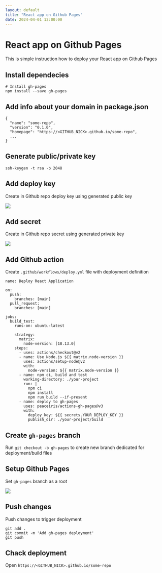 ```yaml
---
layout: default
title: "React app on Github Pages"
date: 2024-04-01 12:00:00
---
```


# React app on Github Pages

This is simple instruction how to deploy your React app on Github Pages

## Install dependecies

```
# Install gh-pages
npm install --save gh-pages
```

## Add info about your domain in package.json

```
{
  "name": "some-repo",
  "version": "0.1.0",
  "homepage": "https://<GITHUB_NICK>.github.io/some-repo",
  ...
}
```

## Generate public/private key

```
ssh-keygen -t rsa -b 2048
```

## Add deploy key

Create in Github repo deploy key using generated public key

![](/blog/assets/react-on-github-pages/add_deploy_key.png)

## Add secret

Create in Github repo secret using generated private key

![](/blog/assets/react-on-github-pages/add_secret.png)

## Add Github action

Create `.github/workflows/deploy.yml` file with deployment definition

```
name: Deploy React Application

on:
  push:
    branches: [main]
  pull_request:
    branches: [main]

jobs:
  build_test:
    runs-on: ubuntu-latest

    strategy:
      matrix:
        node-version: [18.13.0]
    steps:
      - uses: actions/checkout@v2
      - name: Use Node.js ${{ matrix.node-version }}
        uses: actions/setup-node@v2
        with:
          node-version: ${{ matrix.node-version }}
      - name: npm ci, build and test
        working-directory: ./your-project
        run: |
          npm ci
          npm install
          npm run build --if-present
      - name: deploy to gh-pages
        uses: peaceiris/actions-gh-pages@v3
        with:
          deploy_key: ${{ secrets.YOUR_DEPLOY_KEY }}
          publish_dir: ./your-project/build

```

## Create `gh-pages` branch

Run `git checkout -b gh-pages` to create new branch dedicated for deployment/build files

## Setup Github Pages

Set `gh-pages` branch as a root

![](/blog/assets/react-on-github-pages/setup_gh_pages.png)

## Push changes

Push changes to trigger deployment

```
git add .
git commit -m 'Add gh-pages deployment'
git push
```

## Chack deployment

Open `https://<GITHUB_NICK>.github.io/some-repo`
